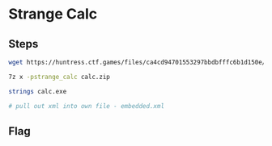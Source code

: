 # Strange Calc

## Steps
```bash
wget https://huntress.ctf.games/files/ca4cd94701553297bbdbfffc6b1d150e/calc.zip

7z x -pstrange_calc calc.zip

strings calc.exe

# pull out xml into own file - embedded.xml
```

## Flag
```

```
